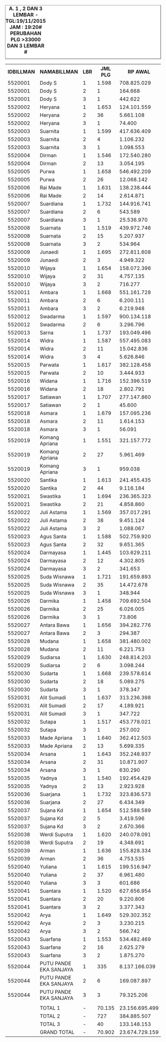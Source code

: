 
<HTML>
<HEAD>
<META HTTP-EQUIV="Content-Type" CONTENT="text/html;charset=windows-1252">
<TITLE>MONITOR LEMBAR BILLMAN NOPEMBER 2015 - RAYON GIANYAR</TITLE> 


</HEAD>
<BODY>
<TABLE BORDER=1 BGCOLOR=#ffffff CELLSPACING=0><FONT FACE="Segoe UI" COLOR=#000000><CAPTION><B>A. 1 , 2 DAN 3 LEMBAR  - TGL:19/11/2015 JAM : 19:20# PERUBAHAN PLG >33000 DAN 3 LEMBAR #</B></CAPTION></FONT>


<table><tbody><tr><th>IDBILLMAN</th><th>NAMABILLMAN</th><th>LBR</th><th> JML PLG </th><th> RP AWAL </th><th>TGL</th><th>LBR</th><th> SISA PLG </th><th>SEGEL</th><th>DTNGI</th><th> SISA RP </th><th> % LBR</th><th>% RP</th></tr><tr><td>5520001</td><td>Dody S</td><td>1</td><td> 1.598 </td><td> 708.825.029 </td><td>19/11_19:20</td><td>1</td><td> 539 </td><td> </td><td> </td><td> 185.886.643 </td><td>-70,00%</td><td>-70,00%</td></tr><tr><td>5520001</td><td>Dody S</td><td>2</td><td> 1 </td><td> 164.668 </td><td>19/11_19:20</td><td>2</td><td> 1 </td><td> </td><td>1</td><td> 164.668 </td><td>0,00%</td><td>0,00%</td></tr><tr><td>5520001</td><td>Dody S</td><td>3</td><td> 1 </td><td> 442.622 </td><td>19/11_19:20</td><td>3</td><td> 1 </td><td> </td><td> </td><td> 442.622 </td><td>0,00%</td><td>0,00%</td></tr><tr><td>5520002</td><td>Heryana</td><td>1</td><td> 1.653 </td><td> 124.101.559 </td><td>19/11_19:20</td><td>1</td><td> 420 </td><td> </td><td> </td><td> 34.697.716 </td><td>-70,00%</td><td>-70,00%</td></tr><tr><td>5520002</td><td>Heryana</td><td>2</td><td> 36 </td><td> 5.661.108 </td><td>19/11_19:20</td><td>2</td><td> 22 </td><td> </td><td> </td><td> 4.066.326 </td><td>-40,00%</td><td>-30,00%</td></tr><tr><td>5520002</td><td>Heryana</td><td>3</td><td> 1 </td><td> 74.400 </td><td>19/11_19:20</td><td>3</td><td> 1 </td><td> </td><td> </td><td> 74.400 </td><td>0,00%</td><td>0,00%</td></tr><tr><td>5520003</td><td>Suarnita</td><td>1</td><td> 1.599 </td><td> 417.636.409 </td><td>19/11_19:20</td><td>1</td><td> 265 </td><td> </td><td> </td><td> 67.465.655 </td><td>-80,00%</td><td>-80,00%</td></tr><tr><td>5520003</td><td>Suarnita</td><td>2</td><td> 4 </td><td> 1.106.232 </td><td>19/11_19:20</td><td>2</td><td> 4 </td><td> </td><td> </td><td> 1.106.232 </td><td>0,00%</td><td>0,00%</td></tr><tr><td>5520003</td><td>Suarnita</td><td>3</td><td> 1 </td><td> 1.098.553 </td><td>19/11_19:20</td><td>3</td><td> 1 </td><td> </td><td> </td><td> 1.098.553 </td><td>0,00%</td><td>0,00%</td></tr><tr><td>5520004</td><td>Dirman</td><td>1</td><td> 1.546 </td><td> 172.540.280 </td><td>19/11_19:20</td><td>1</td><td> 791 </td><td> </td><td> </td><td> 57.433.820 </td><td>-50,00%</td><td>-70,00%</td></tr><tr><td>5520004</td><td>Dirman</td><td>2</td><td> 13 </td><td> 3.054.195 </td><td>19/11_19:20</td><td>2</td><td> 10 </td><td> </td><td> </td><td> 2.391.201 </td><td>-20,00%</td><td>-20,00%</td></tr><tr><td>5520005</td><td>Purwa</td><td>1</td><td> 1.658 </td><td> 546.492.209 </td><td>19/11_19:20</td><td>1</td><td> 399 </td><td> </td><td> </td><td> 75.305.331 </td><td>-80,00%</td><td>-90,00%</td></tr><tr><td>5520005</td><td>Purwa</td><td>2</td><td> 26 </td><td> 12.068.142 </td><td>19/11_19:20</td><td>2</td><td> 24 </td><td> </td><td> </td><td> 11.874.146 </td><td>-10,00%</td><td>0,00%</td></tr><tr><td>5520006</td><td>Rai Made</td><td>1</td><td> 1.631 </td><td> 138.238.444 </td><td>19/11_19:20</td><td>1</td><td> 532 </td><td> </td><td> </td><td> 38.458.463 </td><td>-70,00%</td><td>-70,00%</td></tr><tr><td>5520006</td><td>Rai Made</td><td>2</td><td> 14 </td><td> 2.614.871 </td><td>19/11_19:20</td><td>2</td><td> 13 </td><td> </td><td> </td><td> 2.570.987 </td><td>-10,00%</td><td>0,00%</td></tr><tr><td>5520007</td><td>Suardiana</td><td>1</td><td> 1.732 </td><td> 144.916.741 </td><td>19/11_19:20</td><td>1</td><td> 526 </td><td> </td><td> </td><td> 52.562.663 </td><td>-70,00%</td><td>-60,00%</td></tr><tr><td>5520007</td><td>Suardiana</td><td>2</td><td> 6 </td><td> 543.589 </td><td>19/11_19:20</td><td>2</td><td> 3 </td><td> </td><td>3</td><td> 280.008 </td><td>-50,00%</td><td>-50,00%</td></tr><tr><td>5520007</td><td>Suardiana</td><td>3</td><td> 1 </td><td> 25.536.970 </td><td>19/11_19:20</td><td>3</td><td> 1 </td><td> </td><td> </td><td> 25.536.970 </td><td>0,00%</td><td>0,00%</td></tr><tr><td>5520008</td><td>Suarnata</td><td>1</td><td> 1.519 </td><td> 439.972.746 </td><td>19/11_19:20</td><td>1</td><td> 329 </td><td> </td><td> </td><td> 104.522.478 </td><td>-80,00%</td><td>-80,00%</td></tr><tr><td>5520008</td><td>Suarnata</td><td>2</td><td> 15 </td><td> 5.207.937 </td><td>19/11_19:20</td><td>2</td><td> 13 </td><td> </td><td>4</td><td> 4.889.099 </td><td>-10,00%</td><td>-10,00%</td></tr><tr><td>5520008</td><td>Suarnata</td><td>3</td><td> 2 </td><td> 534.964 </td><td>19/11_19:20</td><td>3</td><td> 2 </td><td> </td><td> </td><td> 534.964 </td><td>0,00%</td><td>0,00%</td></tr><tr><td>5520009</td><td>Junaedi</td><td>1</td><td> 1.695 </td><td> 272.811.608 </td><td>19/11_19:20</td><td>1</td><td> 570 </td><td> </td><td> </td><td> 94.503.778 </td><td>-70,00%</td><td>-70,00%</td></tr><tr><td>5520009</td><td>Junaedi</td><td>2</td><td> 3 </td><td> 4.949.322 </td><td>19/11_19:20</td><td>2</td><td> 3 </td><td> </td><td> </td><td> 4.949.322 </td><td>0,00%</td><td>0,00%</td></tr><tr><td>5520010</td><td>Wijaya</td><td>1</td><td> 1.654 </td><td> 158.072.396 </td><td>19/11_19:20</td><td>1</td><td> 671 </td><td> </td><td> </td><td> 47.240.773 </td><td>-60,00%</td><td>-70,00%</td></tr><tr><td>5520010</td><td>Wijaya</td><td>2</td><td> 31 </td><td> 4.757.135 </td><td>19/11_19:20</td><td>2</td><td> 28 </td><td> </td><td> </td><td> 4.212.014 </td><td>-10,00%</td><td>-10,00%</td></tr><tr><td>5520010</td><td>Wijaya</td><td>3</td><td> 2 </td><td> 716.277 </td><td>19/11_19:20</td><td>3</td><td> 1 </td><td> </td><td> </td><td> 93.705 </td><td>-50,00%</td><td>-90,00%</td></tr><tr><td>5520011</td><td>Ambara</td><td>1</td><td> 1.668 </td><td> 551.161.728 </td><td>19/11_19:20</td><td>1</td><td> 597 </td><td> </td><td> </td><td> 140.954.319 </td><td>-60,00%</td><td>-70,00%</td></tr><tr><td>5520011</td><td>Ambara</td><td>2</td><td> 6 </td><td> 6.200.111 </td><td>19/11_19:20</td><td>2</td><td> 6 </td><td> </td><td>5</td><td> 6.200.111 </td><td>0,00%</td><td>0,00%</td></tr><tr><td>5520011</td><td>Ambara</td><td>3</td><td> 2 </td><td> 6.219.948 </td><td>19/11_19:20</td><td>3</td><td> 2 </td><td> </td><td> </td><td> 6.219.948 </td><td>0,00%</td><td>0,00%</td></tr><tr><td>5520012</td><td>Swadarma</td><td>1</td><td> 1.597 </td><td> 900.134.118 </td><td>19/11_19:20</td><td>1</td><td> 368 </td><td> </td><td> </td><td> 196.302.273 </td><td>-80,00%</td><td>-80,00%</td></tr><tr><td>5520012</td><td>Swadarma</td><td>2</td><td> 6 </td><td> 3.296.796 </td><td>19/11_19:20</td><td>2</td><td> 5 </td><td>1</td><td>4</td><td> 3.176.286 </td><td>-20,00%</td><td>0,00%</td></tr><tr><td>5520013</td><td>Sarna</td><td>1</td><td> 1.737 </td><td> 193.049.496 </td><td>19/11_19:20</td><td>1</td><td> 448 </td><td> </td><td> </td><td> 55.078.474 </td><td>-70,00%</td><td>-70,00%</td></tr><tr><td>5520014</td><td>Widra</td><td>1</td><td> 1.587 </td><td> 557.495.083 </td><td>19/11_19:20</td><td>1</td><td> 575 </td><td> </td><td> </td><td> 190.967.447 </td><td>-60,00%</td><td>-70,00%</td></tr><tr><td>5520014</td><td>Widra</td><td>2</td><td> 11 </td><td> 15.042.836 </td><td>19/11_19:20</td><td>2</td><td> 11 </td><td> </td><td> </td><td> 15.042.836 </td><td>0,00%</td><td>0,00%</td></tr><tr><td>5520014</td><td>Widra</td><td>3</td><td> 4 </td><td> 5.626.846 </td><td>19/11_19:20</td><td>3</td><td> 3 </td><td> </td><td> </td><td> 5.299.748 </td><td>-20,00%</td><td>-10,00%</td></tr><tr><td>5520015</td><td>Parwata</td><td>1</td><td> 1.617 </td><td> 382.128.458 </td><td>19/11_19:20</td><td>1</td><td> 418 </td><td> </td><td> </td><td> 95.645.835 </td><td>-70,00%</td><td>-70,00%</td></tr><tr><td>5520015</td><td>Parwata</td><td>2</td><td> 10 </td><td> 3.444.933 </td><td>19/11_19:20</td><td>2</td><td> 8 </td><td> </td><td> </td><td> 3.241.411 </td><td>-20,00%</td><td>-10,00%</td></tr><tr><td>5520016</td><td>Widana</td><td>1</td><td> 1.716 </td><td> 152.396.519 </td><td>19/11_19:20</td><td>1</td><td> 590 </td><td> </td><td> </td><td> 42.549.442 </td><td>-70,00%</td><td>-70,00%</td></tr><tr><td>5520016</td><td>Widana</td><td>2</td><td> 18 </td><td> 2.802.791 </td><td>19/11_19:20</td><td>2</td><td> 16 </td><td> </td><td>3</td><td> 2.683.837 </td><td>-10,00%</td><td>0,00%</td></tr><tr><td>5520017</td><td>Satiawan</td><td>1</td><td> 1.707 </td><td> 277.147.860 </td><td>19/11_19:20</td><td>1</td><td> 525 </td><td> </td><td> </td><td> 105.227.295 </td><td>-70,00%</td><td>-60,00%</td></tr><tr><td>5520017</td><td>Satiawan</td><td>2</td><td> 1 </td><td> 45.600 </td><td>19/11_19:20</td><td>2</td><td> 1 </td><td> </td><td>1</td><td> 45.600 </td><td>0,00%</td><td>0,00%</td></tr><tr><td>5520018</td><td>Asmara</td><td>1</td><td> 1.679 </td><td> 157.095.236 </td><td>19/11_19:20</td><td>1</td><td> 421 </td><td> </td><td> </td><td> 42.012.547 </td><td>-70,00%</td><td>-70,00%</td></tr><tr><td>5520018</td><td>Asmara</td><td>2</td><td> 11 </td><td> 1.614.153 </td><td>19/11_19:20</td><td>2</td><td> 6 </td><td> </td><td> </td><td> 651.953 </td><td>-50,00%</td><td>-60,00%</td></tr><tr><td>5520018</td><td>Asmara</td><td>3</td><td> 1 </td><td> 56.091 </td><td>19/11_19:20</td><td>3</td><td> 1 </td><td> </td><td> </td><td> 56.091 </td><td>0,00%</td><td>0,00%</td></tr><tr><td>5520019</td><td>Komang Apriana</td><td>1</td><td> 1.551 </td><td> 321.157.772 </td><td>19/11_19:20</td><td>1</td><td> 505 </td><td> </td><td> </td><td> 130.360.402 </td><td>-70,00%</td><td>-60,00%</td></tr><tr><td>5520019</td><td>Komang Apriana</td><td>2</td><td> 27 </td><td> 5.961.469 </td><td>19/11_19:20</td><td>2</td><td> 22 </td><td> </td><td> </td><td> 5.130.589 </td><td>-20,00%</td><td>-10,00%</td></tr><tr><td>5520019</td><td>Komang Apriana</td><td>3</td><td> 1 </td><td> 959.038 </td><td>19/11_19:20</td><td>3</td><td> 1 </td><td> </td><td> </td><td> 959.038 </td><td>0,00%</td><td>0,00%</td></tr><tr><td>5520020</td><td>Santika</td><td>1</td><td> 1.613 </td><td> 241.455.435 </td><td>19/11_19:20</td><td>1</td><td> 456 </td><td> </td><td> </td><td> 68.175.009 </td><td>-70,00%</td><td>-70,00%</td></tr><tr><td>5520020</td><td>Santika</td><td>2</td><td> 44 </td><td> 9.116.184 </td><td>19/11_19:20</td><td>2</td><td> 42 </td><td> </td><td> </td><td> 8.646.946 </td><td>0,00%</td><td>-10,00%</td></tr><tr><td>5520021</td><td>Swastika</td><td>1</td><td> 1.694 </td><td> 236.365.323 </td><td>19/11_19:20</td><td>1</td><td> 374 </td><td> </td><td> </td><td> 50.615.802 </td><td>-80,00%</td><td>-80,00%</td></tr><tr><td>5520021</td><td>Swastika</td><td>2</td><td> 21 </td><td> 4.858.860 </td><td>19/11_19:20</td><td>2</td><td> 19 </td><td> </td><td> </td><td> 4.679.021 </td><td>-10,00%</td><td>0,00%</td></tr><tr><td>5520022</td><td>Juli Astama</td><td>1</td><td> 1.569 </td><td> 357.017.291 </td><td>19/11_19:20</td><td>1</td><td> 610 </td><td> </td><td> </td><td> 136.416.881 </td><td>-60,00%</td><td>-60,00%</td></tr><tr><td>5520022</td><td>Juli Astama</td><td>2</td><td> 38 </td><td> 9.451.124 </td><td>19/11_19:20</td><td>2</td><td> 31 </td><td> </td><td> </td><td> 7.815.494 </td><td>-20,00%</td><td>-20,00%</td></tr><tr><td>5520022</td><td>Juli Astama</td><td>3</td><td> 2 </td><td> 1.088.067 </td><td>19/11_19:20</td><td>3</td><td> 2 </td><td> </td><td> </td><td> 1.088.067 </td><td>0,00%</td><td>0,00%</td></tr><tr><td>5520023</td><td>Agus Santa</td><td>1</td><td> 1.588 </td><td> 502.759.920 </td><td>19/11_19:20</td><td>1</td><td> 521 </td><td> </td><td> </td><td> 148.740.631 </td><td>-70,00%</td><td>-70,00%</td></tr><tr><td>5520023</td><td>Agus Santa</td><td>2</td><td> 32 </td><td> 9.651.365 </td><td>19/11_19:20</td><td>2</td><td> 25 </td><td>12</td><td>9</td><td> 7.883.686 </td><td>-20,00%</td><td>-20,00%</td></tr><tr><td>5520024</td><td>Darmayasa</td><td>1</td><td> 1.445 </td><td> 103.629.211 </td><td>19/11_19:20</td><td>1</td><td> 710 </td><td> </td><td> </td><td> 50.188.493 </td><td>-50,00%</td><td>-50,00%</td></tr><tr><td>5520024</td><td>Darmayasa</td><td>2</td><td> 12 </td><td> 4.302.805 </td><td>19/11_19:20</td><td>2</td><td> 6 </td><td> </td><td> </td><td> 846.423 </td><td>-50,00%</td><td>-80,00%</td></tr><tr><td>5520024</td><td>Darmayasa</td><td>3</td><td> 2 </td><td> 341.653 </td><td>19/11_19:20</td><td>3</td><td> 1 </td><td> </td><td> </td><td> 125.633 </td><td>-50,00%</td><td>-60,00%</td></tr><tr><td>5520025</td><td>Suda Wisnawa</td><td>1</td><td> 1.721 </td><td> 191.659.893 </td><td>19/11_19:20</td><td>1</td><td> 586 </td><td> </td><td> </td><td> 58.133.617 </td><td>-70,00%</td><td>-70,00%</td></tr><tr><td>5520025</td><td>Suda Wisnawa</td><td>2</td><td> 35 </td><td> 14.472.678 </td><td>19/11_19:20</td><td>2</td><td> 34 </td><td> </td><td> </td><td> 14.278.896 </td><td>0,00%</td><td>0,00%</td></tr><tr><td>5520025</td><td>Suda Wisnawa</td><td>3</td><td> 1 </td><td> 348.944 </td><td>19/11_19:20</td><td>3</td><td> 1 </td><td> </td><td> </td><td> 348.944 </td><td>0,00%</td><td>0,00%</td></tr><tr><td>5520026</td><td>Darmika</td><td>1</td><td> 1.458 </td><td> 709.692.504 </td><td>19/11_19:20</td><td>1</td><td> 529 </td><td> </td><td> </td><td> 137.175.671 </td><td>-60,00%</td><td>-80,00%</td></tr><tr><td>5520026</td><td>Darmika</td><td>2</td><td> 25 </td><td> 6.026.005 </td><td>19/11_19:20</td><td>2</td><td> 22 </td><td> </td><td> </td><td> 5.676.414 </td><td>-10,00%</td><td>-10,00%</td></tr><tr><td>5520026</td><td>Darmika</td><td>3</td><td> 1 </td><td> 73.806 </td><td>19/11_19:20</td><td>3</td><td> 1 </td><td> </td><td> </td><td> 73.806 </td><td>0,00%</td><td>0,00%</td></tr><tr><td>5520027</td><td>Antara Bawa</td><td>1</td><td> 1.656 </td><td> 394.282.776 </td><td>19/11_19:20</td><td>1</td><td> 410 </td><td> </td><td> </td><td> 72.915.431 </td><td>-80,00%</td><td>-80,00%</td></tr><tr><td>5520027</td><td>Antara Bawa</td><td>2</td><td> 3 </td><td> 294.387 </td><td>19/11_19:20</td><td>2</td><td> 2 </td><td> </td><td>2</td><td> 62.490 </td><td>-30,00%</td><td>-80,00%</td></tr><tr><td>5520028</td><td>Mudana</td><td>1</td><td> 1.658 </td><td> 381.480.002 </td><td>19/11_19:20</td><td>1</td><td> 560 </td><td> </td><td> </td><td> 127.540.788 </td><td>-70,00%</td><td>-70,00%</td></tr><tr><td>5520028</td><td>Mudana</td><td>2</td><td> 11 </td><td> 6.221.753 </td><td>19/11_19:20</td><td>2</td><td> 9 </td><td> </td><td>1</td><td> 5.133.240 </td><td>-20,00%</td><td>-20,00%</td></tr><tr><td>5520029</td><td>Sudiarsa</td><td>1</td><td> 1.630 </td><td> 248.814.203 </td><td>19/11_19:20</td><td>1</td><td> 558 </td><td> </td><td> </td><td> 80.930.171 </td><td>-70,00%</td><td>-70,00%</td></tr><tr><td>5520029</td><td>Sudiarsa</td><td>2</td><td> 6 </td><td> 3.098.244 </td><td>19/11_19:20</td><td>2</td><td> 6 </td><td> </td><td> </td><td> 3.098.244 </td><td>0,00%</td><td>0,00%</td></tr><tr><td>5520030</td><td>Sudarta</td><td>1</td><td> 1.668 </td><td> 239.578.614 </td><td>19/11_19:20</td><td>1</td><td> 400 </td><td> </td><td> </td><td> 64.575.198 </td><td>-80,00%</td><td>-70,00%</td></tr><tr><td>5520030</td><td>Sudarta</td><td>2</td><td> 18 </td><td> 5.089.275 </td><td>19/11_19:20</td><td>2</td><td> 14 </td><td> </td><td> </td><td> 4.659.059 </td><td>-20,00%</td><td>-10,00%</td></tr><tr><td>5520030</td><td>Sudarta</td><td>3</td><td> 1 </td><td> 378.347 </td><td>19/11_19:20</td><td>3</td><td> 1 </td><td> </td><td> </td><td> 378.347 </td><td>0,00%</td><td>0,00%</td></tr><tr><td>5520031</td><td>Alit Sumadi</td><td>1</td><td> 1.637 </td><td> 313.236.398 </td><td>19/11_19:20</td><td>1</td><td> 524 </td><td> </td><td> </td><td> 98.958.824 </td><td>-70,00%</td><td>-70,00%</td></tr><tr><td>5520031</td><td>Alit Sumadi</td><td>2</td><td> 17 </td><td> 4.189.921 </td><td>19/11_19:20</td><td>2</td><td> 5 </td><td> </td><td>2</td><td> 2.418.528 </td><td>-70,00%</td><td>-40,00%</td></tr><tr><td>5520031</td><td>Alit Sumadi</td><td>3</td><td> 1 </td><td> 347.722 </td><td>19/11_19:20</td><td>3</td><td> 1 </td><td> </td><td> </td><td> 347.722 </td><td>0,00%</td><td>0,00%</td></tr><tr><td>5520032</td><td>Sutapa</td><td>1</td><td> 1.517 </td><td> 453.778.021 </td><td>19/11_19:20</td><td>1</td><td> 175 </td><td> </td><td> </td><td> 123.713.555 </td><td>-90,00%</td><td>-70,00%</td></tr><tr><td>5520032</td><td>Sutapa</td><td>3</td><td> 1 </td><td> 257.002 </td><td>19/11_19:20</td><td>3</td><td> 1 </td><td> </td><td> </td><td> 257.002 </td><td>0,00%</td><td>0,00%</td></tr><tr><td>5520033</td><td>Made Apriana</td><td>1</td><td> 1.640 </td><td> 362.412.503 </td><td>19/11_19:20</td><td>1</td><td> 515 </td><td> </td><td> </td><td> 95.869.921 </td><td>-70,00%</td><td>-70,00%</td></tr><tr><td>5520033</td><td>Made Apriana</td><td>2</td><td> 13 </td><td> 5.699.335 </td><td>19/11_19:20</td><td>2</td><td> 12 </td><td> </td><td> </td><td> 5.574.705 </td><td>-10,00%</td><td>0,00%</td></tr><tr><td>5520034</td><td>Arsana</td><td>1</td><td> 1.643 </td><td> 352.248.937 </td><td>19/11_19:20</td><td>1</td><td> 638 </td><td> </td><td> </td><td> 112.613.593 </td><td>-60,00%</td><td>-70,00%</td></tr><tr><td>5520034</td><td>Arsana</td><td>2</td><td> 31 </td><td> 10.871.907 </td><td>19/11_19:20</td><td>2</td><td> 29 </td><td> </td><td> </td><td> 10.574.920 </td><td>-10,00%</td><td>0,00%</td></tr><tr><td>5520034</td><td>Arsana</td><td>3</td><td> 1 </td><td> 630.290 </td><td>19/11_19:20</td><td>3</td><td> 1 </td><td> </td><td> </td><td> 630.290 </td><td>0,00%</td><td>0,00%</td></tr><tr><td>5520035</td><td>Yadnya</td><td>1</td><td> 1.540 </td><td> 192.454.429 </td><td>19/11_19:20</td><td>1</td><td> 326 </td><td> </td><td> </td><td> 43.000.819 </td><td>-80,00%</td><td>-80,00%</td></tr><tr><td>5520035</td><td>Yadnya</td><td>2</td><td> 13 </td><td> 2.923.928 </td><td>19/11_19:20</td><td>2</td><td> 12 </td><td> </td><td> </td><td> 2.675.696 </td><td>-10,00%</td><td>-10,00%</td></tr><tr><td>5520036</td><td>Suarjana</td><td>1</td><td> 1.732 </td><td> 323.836.573 </td><td>19/11_19:20</td><td>1</td><td> 470 </td><td> </td><td> </td><td> 92.434.697 </td><td>-70,00%</td><td>-70,00%</td></tr><tr><td>5520036</td><td>Suarjana</td><td>2</td><td> 27 </td><td> 6.434.349 </td><td>19/11_19:20</td><td>2</td><td> 23 </td><td> </td><td>2</td><td> 5.925.343 </td><td>-10,00%</td><td>-10,00%</td></tr><tr><td>5520037</td><td>Sujana Kd</td><td>1</td><td> 1.654 </td><td> 512.588.589 </td><td>19/11_19:20</td><td>1</td><td> 460 </td><td> </td><td> </td><td> 146.406.181 </td><td>-70,00%</td><td>-70,00%</td></tr><tr><td>5520037</td><td>Sujana Kd</td><td>2</td><td> 5 </td><td> 3.419.596 </td><td>19/11_19:20</td><td>2</td><td> 4 </td><td> </td><td>3</td><td> 2.554.436 </td><td>-20,00%</td><td>-30,00%</td></tr><tr><td>5520037</td><td>Sujana Kd</td><td>3</td><td> 2 </td><td> 2.670.366 </td><td>19/11_19:20</td><td>3</td><td> 1 </td><td> </td><td> </td><td> 793.946 </td><td>-50,00%</td><td>-70,00%</td></tr><tr><td>5520038</td><td>Werdi Suputra</td><td>1</td><td> 1.620 </td><td> 240.078.091 </td><td>19/11_19:20</td><td>1</td><td> 308 </td><td> </td><td> </td><td> 43.473.458 </td><td>-80,00%</td><td>-80,00%</td></tr><tr><td>5520038</td><td>Werdi Suputra</td><td>2</td><td> 19 </td><td> 4.348.691 </td><td>19/11_19:20</td><td>2</td><td> 16 </td><td> </td><td>3</td><td> 4.186.348 </td><td>-20,00%</td><td>0,00%</td></tr><tr><td>5520039</td><td>Arman</td><td>1</td><td> 1.636 </td><td> 155.828.334 </td><td>19/11_19:20</td><td>1</td><td> 523 </td><td> </td><td> </td><td> 52.695.898 </td><td>-70,00%</td><td>-70,00%</td></tr><tr><td>5520039</td><td>Arman</td><td>2</td><td> 36 </td><td> 4.753.535 </td><td>19/11_19:20</td><td>2</td><td> 31 </td><td> </td><td> </td><td> 4.249.576 </td><td>-10,00%</td><td>-10,00%</td></tr><tr><td>5520040</td><td>Yuliana</td><td>1</td><td> 1.615 </td><td> 199.516.947 </td><td>19/11_19:20</td><td>1</td><td> 555 </td><td> </td><td> </td><td> 76.525.910 </td><td>-70,00%</td><td>-60,00%</td></tr><tr><td>5520040</td><td>Yuliana</td><td>2</td><td> 37 </td><td> 6.961.480 </td><td>19/11_19:20</td><td>2</td><td> 36 </td><td> </td><td> </td><td> 6.921.160 </td><td>0,00%</td><td>0,00%</td></tr><tr><td>5520040</td><td>Yuliana</td><td>3</td><td> 3 </td><td> 601.686 </td><td>19/11_19:20</td><td>3</td><td> 3 </td><td> </td><td> </td><td> 601.686 </td><td>0,00%</td><td>0,00%</td></tr><tr><td>5520041</td><td>Suantara</td><td>1</td><td> 1.520 </td><td> 627.656.954 </td><td>19/11_19:20</td><td>1</td><td> 434 </td><td> </td><td> </td><td> 204.208.914 </td><td>-70,00%</td><td>-70,00%</td></tr><tr><td>5520041</td><td>Suantara</td><td>2</td><td> 20 </td><td> 9.220.806 </td><td>19/11_19:20</td><td>2</td><td> 18 </td><td> </td><td> </td><td> 8.614.895 </td><td>-10,00%</td><td>-10,00%</td></tr><tr><td>5520041</td><td>Suantara</td><td>3</td><td> 2 </td><td> 3.377.343 </td><td>19/11_19:20</td><td>3</td><td> 1 </td><td> </td><td> </td><td> 3.177.658 </td><td>-50,00%</td><td>-10,00%</td></tr><tr><td>5520042</td><td>Arya</td><td>1</td><td> 1.649 </td><td> 529.302.352 </td><td>19/11_19:20</td><td>1</td><td> 389 </td><td> </td><td> </td><td> 129.412.216 </td><td>-80,00%</td><td>-80,00%</td></tr><tr><td>5520042</td><td>Arya</td><td>2</td><td> 3 </td><td> 3.230.215 </td><td>19/11_19:20</td><td>2</td><td> 3 </td><td> </td><td>3</td><td> 3.230.215 </td><td>0,00%</td><td>0,00%</td></tr><tr><td>5520042</td><td>Arya</td><td>3</td><td> 2 </td><td> 566.742 </td><td>19/11_19:20</td><td>3</td><td> 1 </td><td> </td><td> </td><td> 257.002 </td><td>-50,00%</td><td>-50,00%</td></tr><tr><td>5520043</td><td>Suarfana</td><td>1</td><td> 1.553 </td><td> 534.482.469 </td><td>19/11_19:20</td><td>1</td><td> 330 </td><td> </td><td> </td><td> 116.287.713 </td><td>-80,00%</td><td>-80,00%</td></tr><tr><td>5520043</td><td>Suarfana</td><td>2</td><td> 16 </td><td> 2.625.279 </td><td>19/11_19:20</td><td>2</td><td> 14 </td><td> </td><td> </td><td> 2.387.811 </td><td>-10,00%</td><td>-10,00%</td></tr><tr><td>5520043</td><td>Suarfana</td><td>3</td><td> 2 </td><td> 1.875.270 </td><td>19/11_19:20</td><td>3</td><td> 2 </td><td> </td><td> </td><td> 1.875.270 </td><td>0,00%</td><td>0,00%</td></tr><tr><td>5520044</td><td>PUTU PANDE EKA SANJAYA</td><td>1</td><td> 335 </td><td> 8.137.166.039 </td><td>19/11_19:20</td><td>1</td><td> 72 </td><td> </td><td> </td><td> 1.340.720.778 </td><td>-80,00%</td><td>-80,00%</td></tr><tr><td>5520044</td><td>PUTU PANDE EKA SANJAYA</td><td>2</td><td> 6 </td><td> 169.087.897 </td><td>19/11_19:20</td><td>2</td><td> 5 </td><td> </td><td> </td><td> 146.809.342 </td><td>-20,00%</td><td>-10,00%</td></tr><tr><td>5520044</td><td>PUTU PANDE EKA SANJAYA</td><td>3</td><td> 3 </td><td> 79.325.206 </td><td>19/11_19:20</td><td>3</td><td> 2 </td><td> </td><td> </td><td> 32.372.214 </td><td>-30,00%</td><td>-60,00%</td></tr><tr><td> </td><td> </td><td> </td><td> </td><td> </td><td> </td><td> </td><td> </td><td> </td><td> </td><td> </td><td> </td><td> </td></tr><tr><td> </td><td> TOTAL 1 </td><td> - </td><td> 70.135 </td><td> 23.156.695.499 </td><td> - </td><td> - </td><td> 20.922 </td><td> - </td><td> - </td><td> 5.428.905.523 </td><td>-70,00%</td><td>-80,00%</td></tr><tr><td> </td><td> TOTAL 2 </td><td> - </td><td> 727 </td><td> 384.885.507 </td><td> - </td><td> - </td><td> 614 </td><td> 13 </td><td> 46 </td><td> 341.579.514 </td><td>-20,00%</td><td>-10,00%</td></tr><tr><td> </td><td> TOTAL 3 </td><td> - </td><td> 40 </td><td> 133.148.153 </td><td> - </td><td> - </td><td> 33 </td><td> - </td><td> - </td><td> 82.643.626 </td><td>-20,00%</td><td>-40,00%</td></tr><tr><td> </td><td> GRAND TOTAL </td><td> - </td><td> 70.902 </td><td> 23.674.729.159 </td><td> - </td><td> - </td><td> 21.569 </td><td> 13 </td><td> 46 </td><td> 5.853.128.663 </td><td>-70,00%</td><td>-80,00%</td></tr></tbody></table>


<TFOOT></TFOOT>
</TABLE>
</BODY>
</HTML> 
